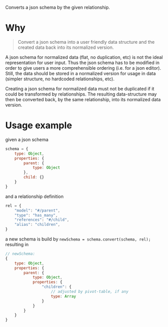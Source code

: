 Converts a json schema by the given relationship.

# Why

> Convert a json schema into a user friendly data structure and the created data back into its normalized version.

A json schema for normalized data (flat, no duplication, etc) is not the ideal representation for user input.
Thus the json schema has to be modified in order to give users a more comprehensible ordering (i.e. for a json
editor). Still, the data should be stored in a normalized version for usage in data (simpler structure, no
hardcoded relationships, etc).

Creating a json schema for normalized data must not be duplicated if it could be transformed by relationships. The
resulting data-structure may then be converted back, by the same relationship, into its normalized data version.


# Usage example

given a json schema
```js
schema = {
	type: Object,
	properties: {
		parent: {
			type: Object
		},
		child: {}
	}
}
```

and a relationship definition
```js
rel = {
	"model": "#/parent",
	"type": "has_many",
	"references": "#/child",
	"alias": "children",
}
```

a new schema is build by `newSchema = schema.convert(schema, rel);` resulting in
```js
// newSchema:
{
	type: Object,
	properties: {
		parent: {
			type: Object,
			properties: {
				"children": {
					// adjusted by pivot-table, if any
					type: Array
				}
			}
		}
	}
}
```
